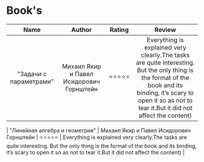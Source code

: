 # Book's

| Name      | Author |Rating             | Review |
|:-------------:|:--------:|:------------------:|:------------------------:|
| "Задачи с параметрами" | Михаил Якир и Павел Исидорович Горнштейн   | ⭐⭐⭐⭐⭐  | Everything is explained very clearly.The tasks are quite interesting. But the only thing is the format of the book and its binding, it’s scary to open it so as not to tear it.But it did not affect the content) |

| "Линейная алгебра и геометрия" | Михаил Якир и Павел Исидорович Горнштейн   | ⭐⭐⭐⭐⭐  | Everything is explained very clearly.The tasks are quite interesting. But the only thing is the format of the book and its binding, it’s scary to open it so as not to tear it.But it did not affect the content) |


